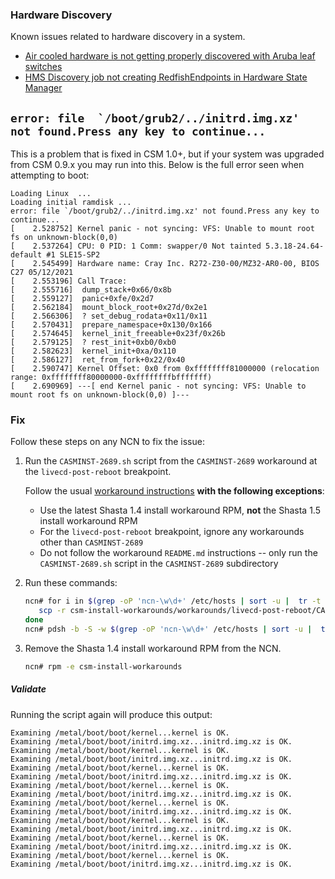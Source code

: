 ### Hardware Discovery
Known issues related to hardware discovery in a system.
 * [Air cooled hardware is not getting properly discovered with Aruba leaf switches](known_issues/discovery_aruba_snmp_issue.md)
 * [HMS Discovery job not creating RedfishEndpoints in Hardware State Manager](known_issues/discovery_job_not_creating_redfish_endpoints.md)

<a name="initrd-not-found"></a>
## ``error: file  `/boot/grub2/../initrd.img.xz' not found.Press any key to continue...``

This is a problem that is fixed in CSM 1.0+, but if your system was upgraded from CSM 0.9.x you may run into this. Below is the full error seen when attempting to boot:

```
Loading Linux  ...
Loading initial ramdisk ...
error: file `/boot/grub2/../initrd.img.xz' not found.Press any key to continue...
[    2.528752] Kernel panic - not syncing: VFS: Unable to mount root fs on unknown-block(0,0)
[    2.537264] CPU: 0 PID: 1 Comm: swapper/0 Not tainted 5.3.18-24.64-default #1 SLE15-SP2
[    2.545499] Hardware name: Cray Inc. R272-Z30-00/MZ32-AR0-00, BIOS C27 05/12/2021
[    2.553196] Call Trace:
[    2.555716]  dump_stack+0x66/0x8b
[    2.559127]  panic+0xfe/0x2d7
[    2.562184]  mount_block_root+0x27d/0x2e1
[    2.566306]  ? set_debug_rodata+0x11/0x11
[    2.570431]  prepare_namespace+0x130/0x166
[    2.574645]  kernel_init_freeable+0x23f/0x26b
[    2.579125]  ? rest_init+0xb0/0xb0
[    2.582623]  kernel_init+0xa/0x110
[    2.586127]  ret_from_fork+0x22/0x40
[    2.590747] Kernel Offset: 0x0 from 0xffffffff81000000 (relocation range: 0xffffffff80000000-0xffffffffbfffffff)
[    2.690969] ---[ end Kernel panic - not syncing: VFS: Unable to mount root fs on unknown-block(0,0) ]---
```

### Fix

Follow these steps on any NCN to fix the issue:

   1. Run the `CASMINST-2689.sh` script from the `CASMINST-2689` workaround at the `livecd-post-reboot` breakpoint.

      Follow the usual [workaround instructions](../update_product_stream/index.md#apply-workarounds) **with the following exceptions**:
         * Use the latest Shasta 1.4 install workaround RPM, **not** the Shasta 1.5 install workaround RPM
         * For the  `livecd-post-reboot` breakpoint, ignore any workarounds other than `CASMINST-2689`
         * Do not follow the workaround `README.md` instructions -- only run the `CASMINST-2689.sh` script in the `CASMINST-2689` subdirectory

   1. Run these commands:

      ```bash
      ncn# for i in $(grep -oP 'ncn-\w\d+' /etc/hosts | sort -u |  tr -t '\n' ' '); do
         scp -r csm-install-workarounds/workarounds/livecd-post-reboot/CASMINST-2689/ $i:/opt/cray/csm/workarounds/livecd-post-reboot/
      done
      ncn# pdsh -b -S -w $(grep -oP 'ncn-\w\d+' /etc/hosts | sort -u |  tr -t '\n' ',') '/opt/cray/csm/workarounds/livecd-post-reboot/CASMINST-2689/CASMINST-2689.sh'
      ```

   1. Remove the Shasta 1.4 install workaround RPM from the NCN.

      ```bash
      ncn# rpm -e csm-install-workarounds
      ```

##### Validate

Running the script again will produce this output:

```
Examining /metal/boot/boot/kernel...kernel is OK.
Examining /metal/boot/boot/initrd.img.xz...initrd.img.xz is OK.
Examining /metal/boot/boot/kernel...kernel is OK.
Examining /metal/boot/boot/initrd.img.xz...initrd.img.xz is OK.
Examining /metal/boot/boot/kernel...kernel is OK.
Examining /metal/boot/boot/initrd.img.xz...initrd.img.xz is OK.
Examining /metal/boot/boot/kernel...kernel is OK.
Examining /metal/boot/boot/initrd.img.xz...initrd.img.xz is OK.
Examining /metal/boot/boot/kernel...kernel is OK.
Examining /metal/boot/boot/initrd.img.xz...initrd.img.xz is OK.
Examining /metal/boot/boot/kernel...kernel is OK.
Examining /metal/boot/boot/initrd.img.xz...initrd.img.xz is OK.
Examining /metal/boot/boot/kernel...kernel is OK.
Examining /metal/boot/boot/initrd.img.xz...initrd.img.xz is OK.
Examining /metal/boot/boot/kernel...kernel is OK.
Examining /metal/boot/boot/initrd.img.xz...initrd.img.xz is OK.
```
